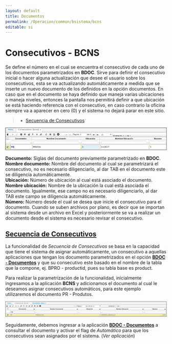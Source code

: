 ```yaml
---
layout: default
title: Documentos
permalink: /Operacion/common/bsistema/bcns
editable: si
---
```


# Consecutivos - BCNS

Se define el número en el cual se encuentra el consecutivo de cada uno de los documentos parametrizados en **BDOC**. Sirve para definir el consecutivo inicial o hacer alguna actualización que desee el usuario sobre los consecutivos, esta se va actualizando automáticamente a medida que se inserte un nuevo documento de los definidos en la opción documentos. En caso que en el documento se haya definido que maneja varias ubicaciones o maneja niveles, entonces la pantalla nos permitirá definir a que ubicación se está haciendo referencia con el consecutivo, en caso contrario la oficina siempre va a aparecer en cero (0) y el sistema no dejará parar en este sitio.  

>+ [Secuencia de Consecutivos](http://docs.oasiscom.com/Operacion/common/bsistema/bcns#secuencia-de-consecutivos)

![](bcns1.png)

**Documento:** Siglas del documento previamente parametrizado en **BDOC**.  
**Nombre documento:** Nombre del documento al cual se parametrizará el consecutivo, no es necesario diligenciarlo, al dar TAB en el documento este se diligencia automáticamente.  
**Ubicación:** Número de ubicación al cual está asociado el documento.  
**Nombre ubicación:** Nombre de la ubicación la cual está asociada el documento. Igualmente, ese campo no es necesario diligenciarlo, al dar TAB este campo se diligencia automáticamente.  
**Número:** Número desde el cual se desea que inicie el consecutivo para el documento. Cuando se suben archivos por plano, es decir que se importan al sistema desde un archivo en Excel y posteriormente se va a realizar un documento desde el sistema es necesario revisar el consecutivo.  

## [Secuencia de Consecutivos](http://docs.oasiscom.com/Operacion/common/bsistema/bcns#secuencia-de-consecutivos)

La funcionalidad de _Secuencia de Consecutivos_ se basa en la capacidad que tiene el sistema de asignar automáticamente, un consecutivo a aquellas aplicaciones que tengan los documento parametrizados en el opción [**BDOC - Documentos**](http://docs.oasiscom.com/Operacion/common/bsistema/bdoc#secuencia-de-consecutivos) y que su consecutivo este basado en el nombre de la tabla que la compone, ej. BPRO - productid, pues su tabla base es product.  

Para realizar la parametrización de la funcionalidad, inicialmente ingresamos a la aplicación **BCNS** y adicionamos el documento al cual le deseamos asignar consecutivos automáticos, para este ejemplo utilizaremos el documento PR - Produtos.  

![](bcns2.png)

Seguidamente, debemos ingresar a la aplicación [**BDOC - Documentos**](http://docs.oasiscom.com/Operacion/common/bsistema/bdoc#secuencia-de-consecutivos) a consultar el documento y activar el flag de _Automático_ para que los consecutivos sean asignados por el sistema. (_Ver aplicación_)




